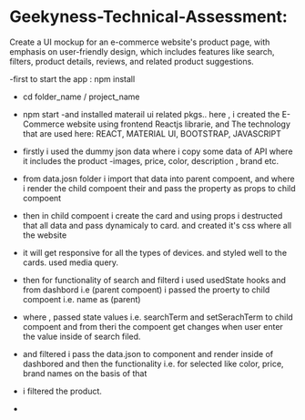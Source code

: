 # Geekyness-Technical-Assessment:

Create a UI mockup for an e-commerce website's product page, with
emphasis on user-friendly design, which includes features like search, filters, product
details, reviews, and related product suggestions.

-first to start the app : npm install
- cd folder_name / project_name
- npm start
-and installed materail ui related pkgs..
  here , i created the E-Commerce website using frontend  Reactjs librarie, and The technology that are used here: REACT, MATERIAL UI, BOOTSTRAP, JAVASCRIPT

- firstly i used the dummy json data where i copy some data of API where it includes the product -images, price, color, description , brand etc.
- from data.josn folder i import that data into parent compoent, and where i render the child compoent their and pass the property as props to child compoent
- then in child compoent i create the card and using props i destructed that all data and pass dynamicaly to card. and created it's css where all the website
- it will get responsive for all the types of devices. and styled well to the cards. used media query. 

- then for functionality of search and filterd i used usedState hooks and from dashbord i.e (parent compoent) i passed the proerty to child compoent i.e. name as (parent)
- where , passed state values i.e. searchTerm and setSerachTerm to child compoent and from theri the compoent get changes when user enter the value inside of search filed.
- and filtered i pass the data.json to component and render inside of dashbored and then the functionality i.e. for selected like color, price, brand names on the basis of that
- i filtered the product.

- 
